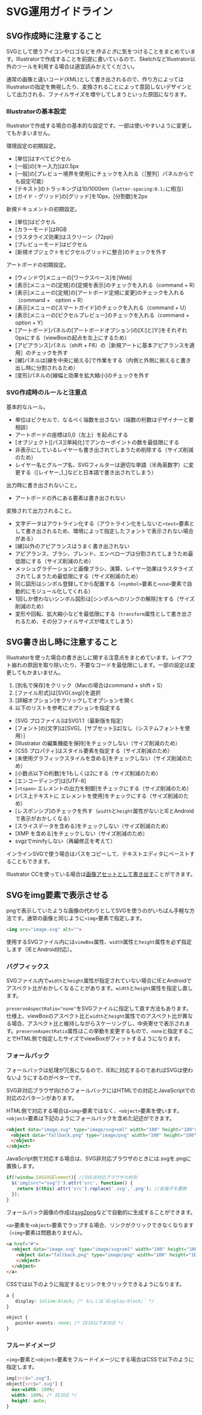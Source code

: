 # SVG運用ガイドライン
## SVG作成時に注意すること
SVGとして使うアイコンやロゴなどを*作るとき*に気をつけることをまとめています。Illustratorで作成することを前提に書いているので、SketchなどIllustrator以外のツールを利用する場合は適宜読みかえてください。

通常の画像と違いコード(XML)として書き出されるので、作り方によってはIllustratorの指定を無視したり、変換されることによって意図しないデザインとして出力される、ファイルサイズを増やしてしまうといった原因になります。

### Illustratorの基本設定

Illustratorで作成する場合の基本的な設定です。一部は使いやすいように変更してもかまいません。

環境設定の初期設定。

- [単位]はすべてピクセル
- [一般]の[キー入力]は0.5px
- [一般]の[プレビュー境界を使用]にチェックを入れる（［整列］パネルからでも設定可能）
- [テキスト]のトラッキングは10/1000em（`letter-spacing:0.1;`に相当）
- [ガイド・グリッド]の[グリッド]を10px、[分割数]を2px

新規ドキュメントの初期設定。

- [単位]はピクセル
- [カラーモード]はRGB
- [ラスタライズ効果]はスクリーン（72ppi）
- [プレビューモード]はピクセル
- [新規オブジェクトをピクセルグリッドに整合]のチェックを外す

アートボードの初期設定。

- [ウィンドウ]メニューの[ワークスペース]を[Web]
- [表示]メニューの[定規]の[定規を表示]のチェックを入れる（command + R）
- [表示]メニューの[定規]の[アートボード定規に変更]のチェックを入れる（command +　option + R）
- [表示]メニューの[スマートガイド]のチェックを入れる（command + U）
- [表示]メニューの[ピクセルプレビュー]のチェックを入れる（command + option + Y）
- [アートボード]パネルの[アートボードオプション]の[X:]と[Y:]をそれぞれ0pxにする（viewBoxの起点を左上にするため）
- [アピアランス]パネル（shift + F6）の［新規アートに基本アピアランスを適用］のチェックを外す
- [線]パネルは[線を中央に揃える]で作業をする（内側と外側に揃えると書き出し時に分割されるため）
- [変形]パネルの[線幅と効果を拡大縮小]のチェックを外す

### SVG作成時のルールと注意点

基本的なルール。

- 単位はピクセルで、なるべく端数を出さない（端数の桁数はデザイナーと要相談）
- アートボードの座標は0,0（左上）を起点にする
- [オブジェクト][パス][単純化]でアンカーポイントの数を最低限にする
- 非表示にしているレイヤーも書き出されてしまうため削除する（サイズ削減のため）
- レイヤー名とグループ名、SVGフィルターは適切な単語（半角英数字）に変更する（[レイヤー_1_]などと日本語で書き出されてしまう）

出力時に書き出されないこと。

- アートボードの外にある要素は書き出されない

変換されて出力されること。

- 文字データはアウトライン化する（アウトライン化をしないと`<text>`要素として書き出されるため、環境によって指定したフォントで表示されない場合がある）
- [線]以外のアピアランスはうまく書き出されない
- アピアランス、ブラシ、ブレンド、エンベロープは分割されてしまうため最低限にする（サイズ削減のため）
- メッシュグラデーションと画像ブラシ、演算、レイヤー効果はラスタライズされてしまうため最低限にする（サイズ削減のため）
- 同じ図形はシンボル登録してから配置する（`<symbol>`要素と`<use>`要素で自動的にモジュール化してくれる）
- 1回しか使わないシンボル図形は[シンボルへのリンクの解除]をする（サイズ削減のため）
- 変形や回転、拡大縮小などを最低限にする（`transform`属性として書き出されるため、その分ファイルサイズが増えてしまう）

## SVG書き出し時に注意すること
Illustratorを使った場合の書き出しに関する注意点をまとめています。レイアウト崩れの原因を取り除いたり、不要なコードを最低限にします。一部の設定は変更してもかまいません。

1. [別名で保存]をクリック（Macの場合はcommand + shift + S）
2. [ファイル形式]は[SVG(.svg)]を選択
3. [詳細オプション]をクリックしてオプションを開く
4. 以下のリストを参考にオプションを指定する

- [SVG プロファイル]はSVG1.1（最新版を指定）
- [フォント]の[文字]は[SVG]、[サブセット]は[なし（システムフォントを使用）]
- [Illustrator の編集機能を保持]をチェックしない（サイズ削減のため）
- [CSS プロパティ]はスタイル要素を指定する（サイズ削減のため）
- [未使用グラフィックスタイルを含める]をチェックしない（サイズ削減のため）
- [小数点以下の桁数]を1もしくは2にする（サイズ削減のため）
- [エンコーディング]は[UTF-8]
- [`<tspan>` エレメントの出力を制御]をチェックにする（サイズ削減のため）
- [パス上テキストに <textPath> エレメントを使用]をチェックにする（サイズ削減のため）
- [レスポンシブ]のチェックを外す（`width`と`height`属性がないとIEとAndroidで表示がおかしくなる）
- [スライスデータを含める]をチェックしない（サイズ削減のため）
- [XMP を含める]をチェックしない（サイズ削減のため）
- svgzでminifyしない（再編修正を考えて）

インラインSVGで使う場合はパスをコピーして、テキストエディタにペーストすることもできます。

Illustrator CCを使っている場合は[画像アセットとして書き出す](https://helpx.adobe.com/jp/illustrator/using/collect-assets-export-for-screens.html)ことができます。

## SVGをimg要素で表示させる
pngで表示していたような画像の代わりとしてSVGを使うのがいちばん手軽な方法です。通常の画像と同じように`<img>`要素で指定します。

```html
<img src="image.svg" alt="">
```

使用するSVGファイル内には`viewBox`属性、`width`属性と`height`属性を必ず指定します（IEとAndroid対応）。

### バグフィックス

SVGファイル内で`width`と`height`属性が指定されていない場合にIEとAndroidでアスペクト比がおかしくなることがあります。`width`と`height`属性を指定し直します。

`preserveAspectRatio="none"`をSVGファイルに指定して直す方法もあります。仕様上、viewBoxのアスペクト比と`width`と`height`属性でのアスペクト比が異なる場合、アスペクト比と維持しながらスケーリングし、中央寄せで表示されます。`preserveAspectRatio`属性はこの挙動を変更するもので、`none`と指定することでHTML側で指定したサイズでviewBoxがフィットするようになります。

### フォールバック
フォールバックは処理が冗長になるので、IE8に対応するのであればSVGは使わないようにするのがベターです。

SVG非対応ブラウザ向けのフォールバックにはHTMLでの対応とJavaScriptでの対応の2パターンがあります。

HTML側で対応する場合は`<img>`要素ではなく、`<object>`要素を使います。`<object>`要素は下記のようにフォールバックを含めた記述ができます。

```html
<object data="image.svg" type="image/svg+xml" width="100" height="100">
　<object data="fallback.png" type="image/png" width="100" height="100">
　</object>
</object>
```

JavaScript側で対応する場合は、SVG非対応ブラウザのときには.svgを.pngに置換します。

```js
if(!window.SVGSVGElement){ //SVG非対応ブラウザの判別
  $('img[src*="svg"]').attr('src', function() {
    return $(this).attr('src').replace('.svg','.png'); //拡張子を置換
  });
}
```

フォールバック画像の作成は[svg2png](https://www.npmjs.com/package/gulp-svg2png)などで自動的に生成することができます。

`<a>`要素を`<object>`要素でラップする場合、リンクがクリックできなくなります（`<img>`要素は問題ありません）。

```html
<a href="#">
  <object data="image.svg" type="image/svg+xml" width="100" height="100">
　  <object data="fallback.png" type="image/png" width="100" height="100">
　  </object>
  </object>
</a>
```

CSSでは以下のように指定するとリンクをクリックできるようになります。

```css
a {
　　display: inline-block; /* もしくは`display:block;` */
}

object {
　　pointer-events: none; /* IE10以下未対応 */
}
```

### フルードイメージ
`<img>`要素と`<object>`要素をフルードイメージにする場合はCSSで以下のように指定します。

```scss
img[src$=".svg"],
object[src$=".svg"] {
  max-width: 100%;
  width: 100%; /* IE対応 */
  height: auto;
}
```